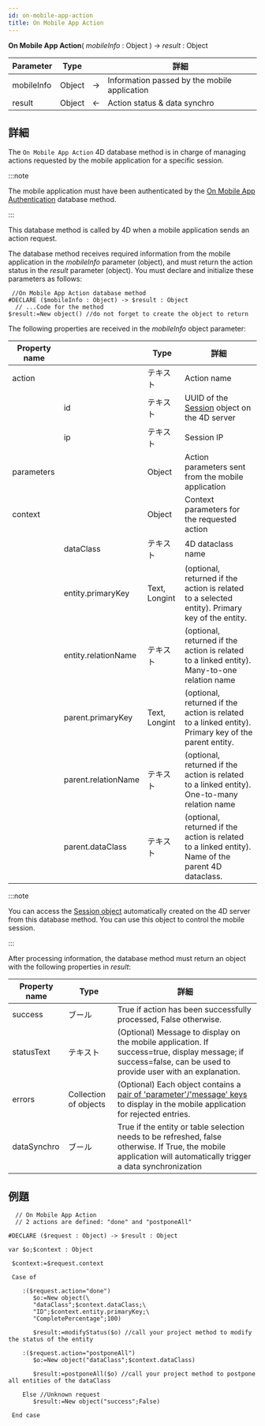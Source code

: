 ```yaml
---
id: on-mobile-app-action
title: On Mobile App Action
---
```


**On Mobile App Action**( *mobileInfo* : Object ) -> *result* : Object

| Parameter  | Type   |    | 詳細                                           |
| ---------- | ------ | -- | -------------------------------------------- |
| mobileInfo | Object | -> | Information passed by the mobile application |
| result     | Object | <- | Action status & data synchro                 |


## 詳細

The `On Mobile App Action` 4D database method is in charge of managing actions requested by the mobile application for a specific session.

:::note

The mobile application must have been authenticated by the [On Mobile App Authentication](../4d/on-mobile-app-authentication) database method.

:::

This database method is called by 4D when a mobile application sends an action request.

The database method receives required information from the mobile application in the *mobileInfo* parameter (object), and must return the action status in the *result* parameter (object). You must declare and initialize these parameters as follows:

```4d
 //On Mobile App Action database method
#DECLARE ($mobileInfo : Object) -> $result : Object
  // ...Code for the method
$result:=New object() //do not forget to create the object to return
```

The following properties are received in the *mobileInfo* object parameter:


| Property name |                     | Type          | 詳細                                                                                                    |
| ------------- | ------------------- | ------------- | ----------------------------------------------------------------------------------------------------- |
| action        |                     | テキスト          | Action name                                                                                           |
|               | id                  | テキスト          | UUID of the [Session](https://developer.4d.com/docs/en/API/SessionClass.html) object on the 4D server |
|               | ip                  | テキスト          | Session IP                                                                                            |
| parameters    |                     | Object        | Action parameters sent from the mobile application                                                    |
| context       |                     | Object        | Context parameters for the requested action                                                           |
|               | dataClass           | テキスト          | 4D dataclass name                                                                                     |
|               | entity.primaryKey   | Text, Longint | (optional, returned if the action is related to a selected entity). Primary key of the entity.        |
|               | entity.relationName | テキスト          | (optional, returned if the action is related to a linked entity). Many-to-one relation name           |
|               | parent.primaryKey   | Text, Longint | (optional, returned if the action is related to a linked entity). Primary key of the parent entity.   |
|               | parent.relationName | テキスト          | (optional, returned if the action is related to a linked entity). One-to-many relation name           |
|               | parent.dataClass    | テキスト          | (optional, returned if the action is related to a linked entity). Name of the parent 4D dataclass.    |

:::note

You can access the [Session object](https://developer.4d.com/docs/en/API/SessionClass.html) automatically created on the 4D server from this database method. You can use this object to control the mobile session.

:::

After processing information, the database method must return an object with the following properties in *result*:

| Property name | Type                  | 詳細                                                                                                                                                                                                |
| ------------- | --------------------- | ------------------------------------------------------------------------------------------------------------------------------------------------------------------------------------------------- |
| success       | ブール                   | True if action has been successfully processed, False otherwise.                                                                                                                                  |
| statusText    | テキスト                  | (Optional) Message to display on the mobile application. If success=true, display message; if success=false, can be used to provide user with an explanation.                                     |
| errors        | Collection of objects | (Optional) Each object contains a [pair of 'parameter'/'message' keys](../project-definition/actions#update-pending-tasks-that-failed) to display in the mobile application for rejected entries. |
| dataSynchro   | ブール                   | True if the entity or table selection needs to be refreshed, false otherwise. If True, the mobile application will automatically trigger a data synchronization                                   |

## 例題

```4d
  // On Mobile App Action
  // 2 actions are defined: "done" and "postponeAll"

#DECLARE ($request : Object) -> $result : Object

var $o;$context : Object

 $context:=$request.context

 Case of

    :($request.action="done")
       $o:=New object(\
       "dataClass";$context.dataClass;\
       "ID";$context.entity.primaryKey;\
       "CompletePercentage";100)

       $result:=modifyStatus($o) //call your project method to modify the status of the entity

    :($request.action="postponeAll")
       $o:=New object("dataClass";$context.dataClass)

       $result:=postponeAll($o) //call your project method to postpone all entities of the dataClass

    Else //Unknown request
       $result:=New object("success";False)

 End case

 ```